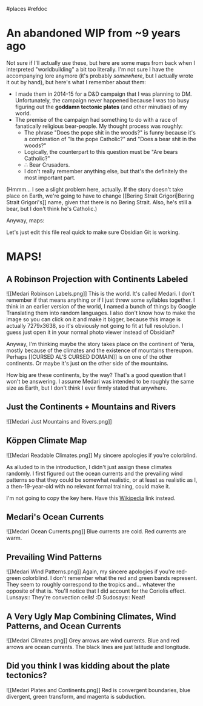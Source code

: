 #places #refdoc 
# An abandoned WIP from ~9 years ago
Not sure if I'll actually use these, but here are some maps from back when I interpreted "worldbuilding" a bit too literally. I'm not sure I have the accompanying lore anymore (it's probably _somewhere_, but I actually wrote it out by hand), but here's what I remember about them:

- I made them in 2014-15 for a D&D campaign that I was planning to DM. Unfortunately, the campaign never happened because I was too busy figuring out the **goddamn tectonic plates** (and other minutiae) of my world.
- The premise of the campaign had something to do with a race of fanatically religious bear-people. My thought process was roughly:
	- The phrase "Does the pope shit in the woods?" is funny because it's a combination of "Is the pope Catholic?" and "Does a bear shit in the woods?"
	- Logically, the counterpart to this question must be "Are bears Catholic?"
	- $\therefore$ Bear Crusaders.
	- I don't really remember anything else, but that's the definitely the most important part.

(Hmmm... I see a slight problem here, actually. If the story doesn't take place on Earth, we're going to have to change [[Bering Strait Grigori|Bering Strait Grigori's]] name, given that there is no Bering Strait. Also, he's still a bear, but I don't think he's Catholic.)

Anyway, maps:

Let's just edit this file real quick to make sure Obsidian Git is working.

# MAPS!
## A Robinson Projection with Continents Labeled
![[Medari Robinson Labels.png]]
This is the world. It's called Medari. I don't remember if that means anything or if I just threw some syllables together. I think in an earlier version of the world, I named a bunch of things by Google Translating them into random languages. I also don't know how to make the image so you can click on it and make it bigger, because this image is actually 7279x3638, so it's obviously not going to fit at full resolution. I guess just open it in your normal photo viewer instead of Obsidian?

Anyway, I'm thinking maybe the story takes place on the continent of Yeria, mostly because of the climates and the existence of mountains thereupon. Perhaps [[CURSED AL'S CURSED DOMAIN]] is on one of the other continents. Or maybe it's just on the other side of the mountains.

How big are these continents, by the way? That's a good question that I won't be answering. I assume Medari was intended to be roughly the same size as Earth, but I don't think I ever firmly stated that anywhere.

## Just the Continents + Mountains and Rivers
![[Medari Just Mountains and Rivers.png]]

## Köppen Climate Map
![[Medari Readable Climates.png]]
My sincere apologies if you're colorblind.

As alluded to in the introduction, I didn't just assign these climates randomly. I first figured out the ocean currents and the prevailing wind patterns so that they could be somewhat realistic, or at least as realistic as I, a then-19-year-old with no relevant formal training, could make it.

I'm not going to copy the key here. Have this [Wikipedia](https://en.wikipedia.org/wiki/K%C3%B6ppen_climate_classification) link instead.

## Medari's Ocean Currents
![[Medari Ocean Currents.png]]
Blue currents are cold. Red currents are warm.

## Prevailing Wind Patterns
![[Medari Wind Patterns.png]]
Again, my sincere apologies if you're red-green colorblind. I don't remember what the red and green bands represent. They seem to roughly correspond to the tropics and... whatever the opposite of that is. You'll notice that I did account for the Coriolis effect.
Lunsays:: They're convection cells! :D
Sudosays:: Neat!

## A Very Ugly Map Combining Climates, Wind Patterns, and Ocean Currents
![[Medari Climates.png]]
Grey arrows are wind currents. Blue and red arrows are ocean currents. The black lines are just latitude and longitude.

## Did you think I was kidding about the plate tectonics?
![[Medari Plates and Continents.png]]
Red is convergent boundaries, blue divergent, green transform, and magenta is subduction.